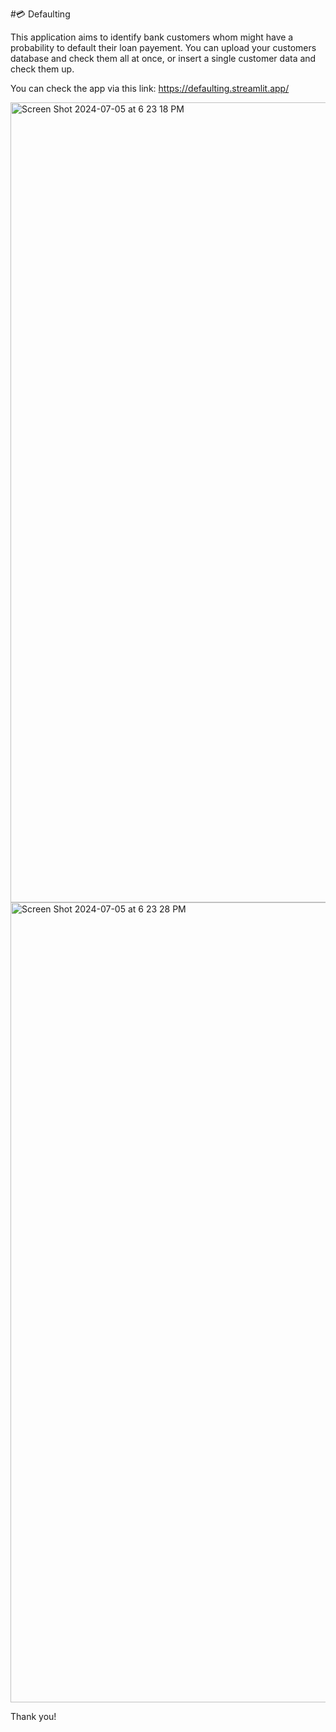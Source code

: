 #💳 Defaulting

This application aims to identify bank customers whom might have a probability to default their loan payement.
You can upload your customers database and check them all at once, or insert a single customer data and check them up.

You can check the app via this link: https://defaulting.streamlit.app/

<img width="1280" alt="Screen Shot 2024-07-05 at 6 23 18 PM" src="https://github.com/MohamedAziz-Khezami/Default/assets/136236077/4f6656d9-b00f-45b1-bd75-fa442eb61d4c">



<img width="1280" alt="Screen Shot 2024-07-05 at 6 23 28 PM" src="https://github.com/MohamedAziz-Khezami/Default/assets/136236077/22d13df1-d72d-4a5d-b617-539ff96d4877">


Thank you!
